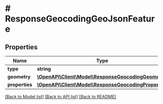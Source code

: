# # ResponseGeocodingGeoJsonFeature

## Properties

Name | Type | Description | Notes
------------ | ------------- | ------------- | -------------
**type** | **string** |  |
**geometry** | [**\OpenAPI\Client\Model\ResponseGeocodingGeometry**](ResponseGeocodingGeometry.md) |  |
**properties** | [**\OpenAPI\Client\Model\ResponseGeocodingProperties**](ResponseGeocodingProperties.md) |  |

[[Back to Model list]](../../README.md#models) [[Back to API list]](../../README.md#endpoints) [[Back to README]](../../README.md)
